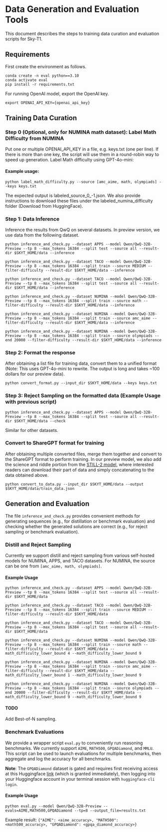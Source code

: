 # Data Generation and Evaluation Tools

This document describes the steps to training data curation and evaluation scripts for Sky-T1.

## Requirements

First create the environment as follows.

```shell
conda create -n eval python==3.10
conda activate eval 
pip install -r requirements.txt
```

For running OpenAI model, export the OpenAI key.

```shell
export OPENAI_API_KEY={openai_api_key}
```

## Training Data Curation

### Step 0 (Optional, only for NUMINA math dataset): Label Math Difficulty from NUMINA

Put one or multiple OPENAI_API_KEY in a file, e.g. keys.txt (one per line). If there is more than one key, the script will use them in a round-robin way to speed up generation. Label Math difficulty using GPT-4o-mini:

#### Example usage:

```
python label_math_difficulty.py --source [amc_aime, math, olympiads] --keys keys.txt
```

The expected output is labeled_source_0_-1.json. We also provide instructions to download these files under the labeled_numina_difficulty folder (Download from HuggingFace).

### Step 1: Data Inference

Inference the results from QwQ on several datasets. In preview version, we use data from the following dataset.

```shell
python inference_and_check.py --dataset APPS --model Qwen/QwQ-32B-Preview --tp 8 --max_tokens 16384 --split test --source all --result-dir $SKYT_HOME/data --inference

python inference_and_check.py --dataset TACO --model Qwen/QwQ-32B-Preview --tp 8 --max_tokens 16384 --split train --source MEDIUM --filter-difficulty --result-dir $SKYT_HOME/data --inference

python inference_and_check.py --dataset TACO --model Qwen/QwQ-32B-Preview --tp 8 --max_tokens 16384 --split test --source all --result-dir $SKYT_HOME/data --inference

python inference_and_check.py --dataset NUMINA --model Qwen/QwQ-32B-Preview --tp 8 --max_tokens 16384 --split train --source math --filter-difficulty --result-dir $SKYT_HOME/data --inference

python inference_and_check.py --dataset NUMINA --model Qwen/QwQ-32B-Preview --tp 8 --max_tokens 16384 --split train --source amc_aime --filter-difficulty --result-dir $SKYT_HOME/data --inference

python inference_and_check.py --dataset NUMINA --model Qwen/QwQ-32B-Preview --tp 8 --max_tokens 16384 --split train --source olympiads --end 20000 --filter-difficulty --result-dir $SKYT_HOME/data --inference
```

### Step 2: Format the response

After obtaining a list file for training data, convert them to a unified format (Note: This uses GPT-4o-mini to rewrite. The output is long and takes ~100 dollars for our preview data).

```shell
python convert_format.py --input_dir $SKYT_HOME/data --keys keys.txt
```

### Step 3: Reject Sampling on the formatted data (Example Usage with previous script)

```shell
python inference_and_check.py --dataset APPS --model Qwen/QwQ-32B-Preview --tp 8 --max_tokens 16384 --split test --source all --result-dir $SKYT_HOME/data --check
```

Similar for other datasets.

### Convert to ShareGPT format for training

After obtaining multiple converted files, merge them together and convert to the ShareGPT format to perform training. In our preview model, we also add the science and riddle portion from the [STILL-2 model](https://arxiv.org/pdf/2412.09413), where interested readers can download their part of data and simply concatenating to the data obtained above.

```shell
python convert_to_data.py --input_dir $SKYT_HOME/data --output $SKYT_HOME/data/train_data.json
```

## Generation and Evaluation

The file `inference_and_check.py` provides convenient methods for generating sequences (e.g., for distillation or benchmark evaluation) and checking whether the generated solutions are correct (e.g., for reject sampling or benchmark evaluation).

### Distill and Reject Sampling

Currently we support distill and reject sampling from various self-hosted models for NUMINA, APPS, and TACO datasets. For NUMINA, the source can be one from `[amc_aime, math, olympiads]`.

#### Example Usage

```shell
python inference_and_check.py --dataset APPS --model Qwen/QwQ-32B-Preview --tp 8 --max_tokens 16384 --split test --source all --result-dir $SKYT_HOME/data

python inference_and_check.py --dataset TACO --model Qwen/QwQ-32B-Preview --tp 8 --max_tokens 16384 --split train --source MEDIUM --filter-difficulty --result-dir $SKYT_HOME/data

python inference_and_check.py --dataset TACO --model Qwen/QwQ-32B-Preview --tp 8 --max_tokens 16384 --split test --source all --result-dir $SKYT_HOME/data

python inference_and_check.py --dataset NUMINA --model Qwen/QwQ-32B-Preview --tp 8 --max_tokens 16384 --split train --source math --filter-difficulty --result-dir $SKYT_HOME/data --math_difficulty_lower_bound 4 --math_difficulty_lower_bound 9

python inference_and_check.py --dataset NUMINA --model Qwen/QwQ-32B-Preview --tp 8 --max_tokens 16384 --split train --source amc_aime --filter-difficulty --result-dir $SKYT_HOME/data --math_difficulty_lower_bound 1 --math_difficulty_lower_bound 9

python inference_and_check.py --dataset NUMINA --model Qwen/QwQ-32B-Preview --tp 8 --max_tokens 16384 --split train --source olympiads --end 20000 --filter-difficulty --result-dir $SKYT_HOME/data --math_difficulty_lower_bound 9 --math_difficulty_lower_bound 9
```

#### TODO

Add Best-of-N sampling.

### Benchmark Evaluations

We provide a wrapper script `eval.py` to conveniently run reasoning benchmarks. We currently support `AIME`, `MATH500`, `GPQADiamond`, and `MMLU`. This script can be used to launch evaluations for multiple benchmarks, then aggregate and log the accuracy for all benchmarks.

**Note**: The `GPQADiamond` dataset is gated and requires first receiving access at this Huggingface [link](https://huggingface.co/datasets/Idavidrein/gpqa) (which is granted immediately), then logging into your Huggingface account in your terminal session with `huggingface-cli login`.

#### Example Usage

```shell
python eval.py --model Qwen/QwQ-32B-Preview --evals=AIME,MATH500,GPQADiamond --tp=8 --output_file=results.txt
```

Example result: `{"AIME": <aime_accuracy>, "MATH500": <math500_accuracy>, "GPQADiamond": <gpqa_diamond_accuracy>}`
